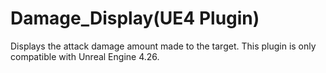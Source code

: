 # Damage_Display(UE4 Plugin)
 Displays the attack damage amount made to the target. This plugin is only compatible with Unreal Engine 4.26.
